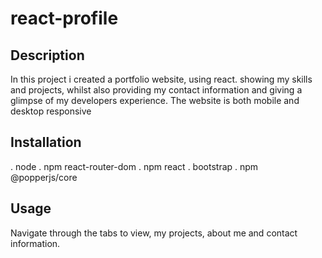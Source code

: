 # react-profile

## Description

In this project i created a portfolio website, using react. showing my skills and projects, whilst also providing my contact information and giving a glimpse of my developers experience. The website is both mobile and desktop responsive 

## Installation

. node
. npm react-router-dom
. npm react
. bootstrap
. npm @popperjs/core




## Usage

Navigate through the tabs to view, my projects, about me and contact information.
